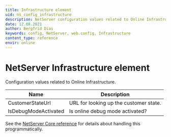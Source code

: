 ```yaml
---
title: Infrastructure element
uid: ns_config_infrastructure
description: NetServer configuration values related to Online Infrastructure.
date: 12.08.2021
author: Bergfrid Dias
keywords: config, NetServer, web.config, Infrastructure
content_type: reference
envir: online
---
```


# NetServer Infrastructure element

Configuration values related to Online Infrastructure.

| Name | Description |
|---|---|
| CustomerStateUrl | URL for looking up the customer state. |
| IsDebugModeActivated | Is online debug mode activated? |

See the [NetServer Core reference][1] for details about handling this programmatically.

<!-- Referenced links -->
[1]: <xref:SuperOffice.Configuration.ConfigFile.Infrastructure>
